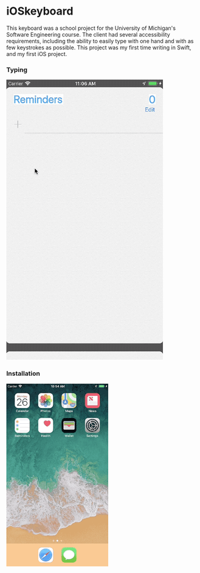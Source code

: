 # iOSkeyboard

This keyboard was a school project for the University of Michigan's Software Engineering course. The client had several accessibility requirements, including the ability to easily type with one hand and with as few keystrokes as possible.
This project was my first time writing in Swift, and my first iOS project.

### Typing
<img src="list.gif"/>

### Installation
<img src="install.gif"/>

